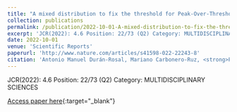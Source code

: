 ```yaml
---
title: "A mixed distribution to fix the threshold for Peak-Over-Threshold wave height estimation"
collection: publications
permalink: /publication/2022-10-01-A-mixed-distribution-to-fix-the-threshold-for-Peak-Over-Threshold-wave-height-estimation
excerpt: 'JCR(2022): 4.6 Position: 22/73 (Q2) Category: MULTIDISCIPLINARY SCIENCES'
date: 2022-10-01
venue: 'Scientific Reports'
paperurl: 'http://www.nature.com/articles/s41598-022-22243-8'
citation: 'Antonio Manuel Durán-Rosal, Mariano Carbonero-Ruz, <strong>Pedro Antonio Gutiérrez</strong>, César Hervás-Martínez, &quot;A mixed distribution to fix the threshold for Peak-Over-Threshold wave height estimation.&quot; Scientific Reports, Vol. 12, 2022, pp.17327.'
---
```

JCR(2022): 4.6 Position: 22/73 (Q2) Category: MULTIDISCIPLINARY SCIENCES

[Access paper here](http://www.nature.com/articles/s41598-022-22243-8){:target="_blank"}
